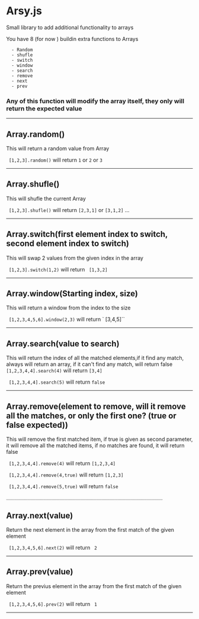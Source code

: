 # Arsy.js
Small library to add additional functionality to arrays 

You have 8 (for now ) buildin extra functions to Arrays
```
  - Random
  - shufle
  - switch
  - window
  - search
  - remove
  - next
  - prev
```

### Any of this function will modify the array itself, they only will return the expected value
 
 ___________________________________________________________
## Array.random()

  This will return a random value from Array

  ``  [1,2,3].random() `` will return ``1`` or ``2`` or ``3``
  
  ___________________________________________________________
  ## Array.shufle()

  This will shufle the current Array

  ``  [1,2,3].shufle() `` will return ``[2,3,1]`` or ``[3,1,2]`` ...
  
  ___________________________________________________________
  ## Array.switch(first element index to switch, second element index to switch)

  This will swap 2 values from the given index in the array
      
  ``  [1,2,3].switch(1,2) `` will return `` [1,3,2]``
  
  
  ___________________________________________________________
  ## Array.window(Starting index, size)

  This will return a window from the index to the size

  ``  [1,2,3,4,5,6].window(2,3) `` will return ` [3,4,5]``
  
  ___________________________________________________________
  ## Array.search(value to search)

  This will return the index of all the matched elements,if it find any match, always will return an array, if it can't find any match, will return false
  ``  [1,2,3,4,4].search(4) `` will return ``[3,4]``
  
  ``  [1,2,3,4,4].search(5) `` will return ``false``
  
   ___________________________________________________________
  ## Array.remove(element to remove, will it remove all the matches, or only the first one? (true or false expected))

  This will remove the first matched item, if true is given as second parameter, it will remove all the matched items, if no matches are found, it will return false
  
  ``  [1,2,3,4,4].remove(4) `` will return ``[1,2,3,4]``
  
  ``  [1,2,3,4,4].remove(4,true) `` will return ``[1,2,3]``
  
  ``  [1,2,3,4,4].remove(5,true) `` will return ``false``
  
    ___________________________________________________________
  ## Array.next(value)

  Return the next element in the array from the first match of the given element

  ``  [1,2,3,4,5,6].next(2) `` will return `` 2``
  
  ___________________________________________________________
  ## Array.prev(value)

  Return the previus element in the array from the first match of the given element

  ``  [1,2,3,4,5,6].prev(2) `` will return `` 1``
  
  ___________________________________________________________
  
 
